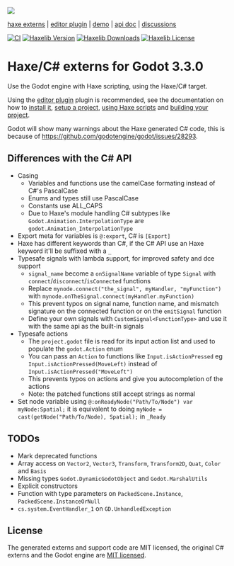 ![](https://raw.github.com/HaxeGodot/godot/main/.github/logo.png)

[haxe externs](https://github.com/HaxeGodot/godot) | [editor plugin](https://github.com/HaxeGodot/editor-plugin) | [demo](https://github.com/HaxeGodot/squash-the-creeps-3d) | [api doc](https://haxegodot.github.io/godot/) | [discussions](https://github.com/HaxeGodot/godot/discussions)

[![CI](https://img.shields.io/github/workflow/status/HaxeGodot/godot/Main.svg?logo=github)](https://github.com/HaxeGodot/godot/actions?query=workflow%3AMain)
[![Haxelib Version](https://badgen.net/haxelib/v/godot)](https://lib.haxe.org/p/godot)
[![Haxelib Downloads](https://badgen.net/haxelib/d/godot?color=blue)](https://lib.haxe.org/p/godot)
[![Haxelib License](https://badgen.net/haxelib/license/godot)](LICENSE.md)

# Haxe/C# externs for Godot 3.3.0

Use the Godot engine with Haxe scripting, using the Haxe/C# target.

Using the [editor plugin](https://github.com/HaxeGodot/editor-plugin) plugin is recommended, see the documentation on how to [install it](https://github.com/HaxeGodot/editor-plugin#installation), [setup a project](https://github.com/HaxeGodot/editor-plugin#setup), [using Haxe scripts](https://github.com/HaxeGodot/editor-plugin#haxe-scripts) and [building your project](https://github.com/HaxeGodot/editor-plugin#building).

Godot will show many warnings about the Haxe generated C# code, this is because of <https://github.com/godotengine/godot/issues/28293>.

## Differences with the C# API

* Casing
  * Variables and functions use the camelCase formating instead of C#'s PascalCase
  * Enums and types still use PascalCase
  * Constants use ALL_CAPS
  * Due to Haxe's module handling C# subtypes like `Godot.Animation.InterpolationType` are `godot.Animation_InterpolationType`
* Export meta for variables is `@:export`, C# is `[Export]`
* Haxe has different keywords than C#, if the C# API use an Haxe keyword it'll be suffixed with a `_`
* Typesafe signals with lambda support, for improved safety and dce support
  * `signal_name` become a `onSignalName` variable of type `Signal` with `connect`/`disconnect`/`isConnected` functions
  * Replace `mynode.connect("the_signal", myHandler, "myFunction")` with `mynode.onTheSignal.connect(myHandler.myFunction)`
  * This prevent typos on signal name, function name, and mismatch signature on the connected function or on the `emitSignal` function
  * Define your own signals with `CustomSignal<FunctionType>` and use it with the same api as the built-in signals
* Typesafe actions
  * The `project.godot` file is read for its input action list and used to populate the `godot.Action` enum
  * You can pass an `Action` to functions like `Input.isActionPressed` eg `Input.isActionPressed(MoveLeft)` instead of `Input.isActionPressed("MoveLeft")`
  * This prevents typos on actions and give you autocompletion of the actions
  * Note: the patched functions still accept strings as normal
* Set node variable using `@:onReadyNode("Path/To/Node") var myNode:Spatial;` it is equivalent to doing `myNode = cast(getNode("Path/To/Node), Spatial);` in `_Ready`

## TODOs

* Mark deprecated functions
* Array access on `Vector2`, `Vector3`, `Transform`, `Transform2D`, `Quat`, `Color` and `Basis`
* Missing types `Godot.DynamicGodotObject` and `Godot.MarshalUtils`
* Explicit constructors
* Function with type parameters on `PackedScene.Instance`, `PackedScene.InstanceOrNull`
* `cs.system.EventHandler_1` on `GD.UnhandledException`

## License

The generated externs and support code are MIT licensed, the original C# externs and the Godot engine are [MIT licensed](https://github.com/godotengine/godot#free-open-source-and-community-driven).
